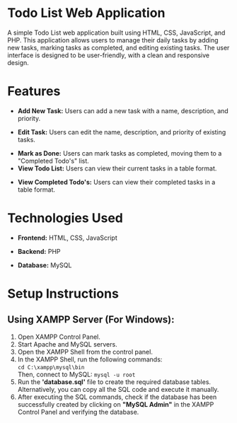 # Todo List Web Application
A simple Todo List web application built using HTML, CSS, JavaScript, and PHP. This application allows users to manage their daily tasks by adding new tasks, marking tasks as completed, and editing existing tasks. The user interface is designed to be user-friendly, with a clean and responsive design.

# Features
+ **Add New Task:** Users can add a new task with a name, description, and priority.
- **Edit Task:** Users can edit the name, description, and priority of existing tasks.
* **Mark as Done:** Users can mark tasks as completed, moving them to a "Completed Todo's" list.
* **View Todo List:** Users can view their current tasks in a table format.
- **View Completed Todo's:** Users can view their completed tasks in a table format.

# Technologies Used
+ **Frontend:** HTML, CSS, JavaScript
* **Backend:** PHP
- **Database:** MySQL

# Setup Instructions
## Using XAMPP Server (For Windows):
1. Open XAMPP Control Panel.
2. Start Apache and MySQL servers.
3. Open the XAMPP Shell from the control panel.
4. In the XAMPP Shell, run the following commands:<br>
```cd C:\xampp\mysql\bin``` <br>
   Then, connect to MySQL: ```mysql -u root```
6. Run the **'database.sql'** file to create the required database tables. Alternatively, you can copy all the SQL code and execute it manually.
7. After executing the SQL commands, check if the database has been successfully created by clicking on **"MySQL Admin"** in the XAMPP Control Panel and verifying the database.

